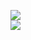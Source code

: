 [![](https://img.shields.io/badge/Made%20With-Github%20Spray-lightgrey.svg?style=for-the-badge&logo=github)](https://github.com/Annihil/github-spray#6362)  
[![](https://i.imgur.com/2DrTn0Z.gif)](https://github.com/Annihil/github-spray)
